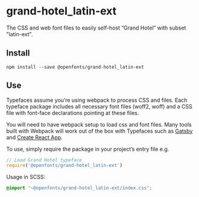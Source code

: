 
# grand-hotel_latin-ext

The CSS and web font files to easily self-host “Grand Hotel” with subset "latin-ext".

## Install

`npm install --save @openfonts/grand-hotel_latin-ext`

## Use

Typefaces assume you’re using webpack to process CSS and files. Each typeface
package includes all necessary font files (woff2, woff) and a CSS file with
font-face declarations pointing at these files.

You will need to have webpack setup to load css and font files. Many tools built
with Webpack will work out of the box with Typefaces such as [Gatsby](https://github.com/gatsbyjs/gatsby)
and [Create React App](https://github.com/facebookincubator/create-react-app).

To use, simply require the package in your project’s entry file e.g.

```javascript
// Load Grand Hotel typeface
require('@openfonts/grand-hotel_latin-ext')
```

Usage in SCSS:
```scss
@import "~@openfonts/grand-hotel_latin-ext/index.css";
```
